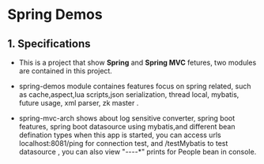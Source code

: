 # Spring Demos

## 1. Specifications

   * This is a project that show **Spring** and **Spring MVC** fetures, two modules are contained in this project.
   * spring-demos module containes features focus on spring related, such as cache,aspect,lua scripts,json serialization,
   thread local, mybatis, future usage, xml parser, zk master .

   * spring-mvc-arch shows about log sensitive converter, spring boot features, spring boot datasource using mybatis,and different bean defination types
   when this app is started, you can access urls localhost:8081/ping for connection test, and /testMybatis to test datasource
   , you can also view "----*" prints for People bean in console.



   